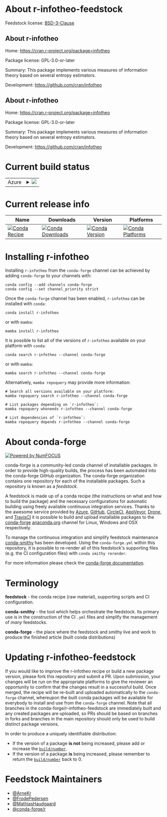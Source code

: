 About r-infotheo-feedstock
==========================

Feedstock license: [BSD-3-Clause](https://github.com/conda-forge/r-infotheo-feedstock/blob/main/LICENSE.txt)


About r-infotheo
----------------

Home: https://cran.r-project.org/package=infotheo

Package license: GPL-3.0-or-later

Summary: This package implements various measures of information theory based on several entropy estimators.

Development: https://github.com/cran/infotheo

About r-infotheo
----------------

Home: https://cran.r-project.org/package=infotheo

Package license: GPL-3.0-or-later

Summary: This package implements various measures of information theory based on several entropy estimators.

Development: https://github.com/cran/infotheo

Current build status
====================


<table>
    
  <tr>
    <td>Azure</td>
    <td>
      <details>
        <summary>
          <a href="https://dev.azure.com/conda-forge/feedstock-builds/_build/latest?definitionId=1256&branchName=main">
            <img src="https://dev.azure.com/conda-forge/feedstock-builds/_apis/build/status/r-infotheo-feedstock?branchName=main">
          </a>
        </summary>
        <table>
          <thead><tr><th>Variant</th><th>Status</th></tr></thead>
          <tbody><tr>
              <td>linux_64_r_base4.4</td>
              <td>
                <a href="https://dev.azure.com/conda-forge/feedstock-builds/_build/latest?definitionId=1256&branchName=main">
                  <img src="https://dev.azure.com/conda-forge/feedstock-builds/_apis/build/status/r-infotheo-feedstock?branchName=main&jobName=linux&configuration=linux%20linux_64_r_base4.4" alt="variant">
                </a>
              </td>
            </tr><tr>
              <td>linux_64_r_base4.5</td>
              <td>
                <a href="https://dev.azure.com/conda-forge/feedstock-builds/_build/latest?definitionId=1256&branchName=main">
                  <img src="https://dev.azure.com/conda-forge/feedstock-builds/_apis/build/status/r-infotheo-feedstock?branchName=main&jobName=linux&configuration=linux%20linux_64_r_base4.5" alt="variant">
                </a>
              </td>
            </tr><tr>
              <td>linux_aarch64_r_base4.4</td>
              <td>
                <a href="https://dev.azure.com/conda-forge/feedstock-builds/_build/latest?definitionId=1256&branchName=main">
                  <img src="https://dev.azure.com/conda-forge/feedstock-builds/_apis/build/status/r-infotheo-feedstock?branchName=main&jobName=linux&configuration=linux%20linux_aarch64_r_base4.4" alt="variant">
                </a>
              </td>
            </tr><tr>
              <td>linux_aarch64_r_base4.5</td>
              <td>
                <a href="https://dev.azure.com/conda-forge/feedstock-builds/_build/latest?definitionId=1256&branchName=main">
                  <img src="https://dev.azure.com/conda-forge/feedstock-builds/_apis/build/status/r-infotheo-feedstock?branchName=main&jobName=linux&configuration=linux%20linux_aarch64_r_base4.5" alt="variant">
                </a>
              </td>
            </tr><tr>
              <td>linux_ppc64le_r_base4.4</td>
              <td>
                <a href="https://dev.azure.com/conda-forge/feedstock-builds/_build/latest?definitionId=1256&branchName=main">
                  <img src="https://dev.azure.com/conda-forge/feedstock-builds/_apis/build/status/r-infotheo-feedstock?branchName=main&jobName=linux&configuration=linux%20linux_ppc64le_r_base4.4" alt="variant">
                </a>
              </td>
            </tr><tr>
              <td>linux_ppc64le_r_base4.5</td>
              <td>
                <a href="https://dev.azure.com/conda-forge/feedstock-builds/_build/latest?definitionId=1256&branchName=main">
                  <img src="https://dev.azure.com/conda-forge/feedstock-builds/_apis/build/status/r-infotheo-feedstock?branchName=main&jobName=linux&configuration=linux%20linux_ppc64le_r_base4.5" alt="variant">
                </a>
              </td>
            </tr><tr>
              <td>osx_64_r_base4.4</td>
              <td>
                <a href="https://dev.azure.com/conda-forge/feedstock-builds/_build/latest?definitionId=1256&branchName=main">
                  <img src="https://dev.azure.com/conda-forge/feedstock-builds/_apis/build/status/r-infotheo-feedstock?branchName=main&jobName=osx&configuration=osx%20osx_64_r_base4.4" alt="variant">
                </a>
              </td>
            </tr><tr>
              <td>osx_64_r_base4.5</td>
              <td>
                <a href="https://dev.azure.com/conda-forge/feedstock-builds/_build/latest?definitionId=1256&branchName=main">
                  <img src="https://dev.azure.com/conda-forge/feedstock-builds/_apis/build/status/r-infotheo-feedstock?branchName=main&jobName=osx&configuration=osx%20osx_64_r_base4.5" alt="variant">
                </a>
              </td>
            </tr><tr>
              <td>osx_arm64_r_base4.4</td>
              <td>
                <a href="https://dev.azure.com/conda-forge/feedstock-builds/_build/latest?definitionId=1256&branchName=main">
                  <img src="https://dev.azure.com/conda-forge/feedstock-builds/_apis/build/status/r-infotheo-feedstock?branchName=main&jobName=osx&configuration=osx%20osx_arm64_r_base4.4" alt="variant">
                </a>
              </td>
            </tr><tr>
              <td>osx_arm64_r_base4.5</td>
              <td>
                <a href="https://dev.azure.com/conda-forge/feedstock-builds/_build/latest?definitionId=1256&branchName=main">
                  <img src="https://dev.azure.com/conda-forge/feedstock-builds/_apis/build/status/r-infotheo-feedstock?branchName=main&jobName=osx&configuration=osx%20osx_arm64_r_base4.5" alt="variant">
                </a>
              </td>
            </tr><tr>
              <td>win_64_r_base4.4</td>
              <td>
                <a href="https://dev.azure.com/conda-forge/feedstock-builds/_build/latest?definitionId=1256&branchName=main">
                  <img src="https://dev.azure.com/conda-forge/feedstock-builds/_apis/build/status/r-infotheo-feedstock?branchName=main&jobName=win&configuration=win%20win_64_r_base4.4" alt="variant">
                </a>
              </td>
            </tr><tr>
              <td>win_64_r_base4.5</td>
              <td>
                <a href="https://dev.azure.com/conda-forge/feedstock-builds/_build/latest?definitionId=1256&branchName=main">
                  <img src="https://dev.azure.com/conda-forge/feedstock-builds/_apis/build/status/r-infotheo-feedstock?branchName=main&jobName=win&configuration=win%20win_64_r_base4.5" alt="variant">
                </a>
              </td>
            </tr>
          </tbody>
        </table>
      </details>
    </td>
  </tr>
</table>

Current release info
====================

| Name | Downloads | Version | Platforms |
| --- | --- | --- | --- |
| [![Conda Recipe](https://img.shields.io/badge/recipe-r--infotheo-green.svg)](https://anaconda.org/conda-forge/r-infotheo) | [![Conda Downloads](https://img.shields.io/conda/dn/conda-forge/r-infotheo.svg)](https://anaconda.org/conda-forge/r-infotheo) | [![Conda Version](https://img.shields.io/conda/vn/conda-forge/r-infotheo.svg)](https://anaconda.org/conda-forge/r-infotheo) | [![Conda Platforms](https://img.shields.io/conda/pn/conda-forge/r-infotheo.svg)](https://anaconda.org/conda-forge/r-infotheo) |

Installing r-infotheo
=====================

Installing `r-infotheo` from the `conda-forge` channel can be achieved by adding `conda-forge` to your channels with:

```
conda config --add channels conda-forge
conda config --set channel_priority strict
```

Once the `conda-forge` channel has been enabled, `r-infotheo` can be installed with `conda`:

```
conda install r-infotheo
```

or with `mamba`:

```
mamba install r-infotheo
```

It is possible to list all of the versions of `r-infotheo` available on your platform with `conda`:

```
conda search r-infotheo --channel conda-forge
```

or with `mamba`:

```
mamba search r-infotheo --channel conda-forge
```

Alternatively, `mamba repoquery` may provide more information:

```
# Search all versions available on your platform:
mamba repoquery search r-infotheo --channel conda-forge

# List packages depending on `r-infotheo`:
mamba repoquery whoneeds r-infotheo --channel conda-forge

# List dependencies of `r-infotheo`:
mamba repoquery depends r-infotheo --channel conda-forge
```


About conda-forge
=================

[![Powered by
NumFOCUS](https://img.shields.io/badge/powered%20by-NumFOCUS-orange.svg?style=flat&colorA=E1523D&colorB=007D8A)](https://numfocus.org)

conda-forge is a community-led conda channel of installable packages.
In order to provide high-quality builds, the process has been automated into the
conda-forge GitHub organization. The conda-forge organization contains one repository
for each of the installable packages. Such a repository is known as a *feedstock*.

A feedstock is made up of a conda recipe (the instructions on what and how to build
the package) and the necessary configurations for automatic building using freely
available continuous integration services. Thanks to the awesome service provided by
[Azure](https://azure.microsoft.com/en-us/services/devops/), [GitHub](https://github.com/),
[CircleCI](https://circleci.com/), [AppVeyor](https://www.appveyor.com/),
[Drone](https://cloud.drone.io/welcome), and [TravisCI](https://travis-ci.com/)
it is possible to build and upload installable packages to the
[conda-forge](https://anaconda.org/conda-forge) [anaconda.org](https://anaconda.org/)
channel for Linux, Windows and OSX respectively.

To manage the continuous integration and simplify feedstock maintenance
[conda-smithy](https://github.com/conda-forge/conda-smithy) has been developed.
Using the ``conda-forge.yml`` within this repository, it is possible to re-render all of
this feedstock's supporting files (e.g. the CI configuration files) with ``conda smithy rerender``.

For more information please check the [conda-forge documentation](https://conda-forge.org/docs/).

Terminology
===========

**feedstock** - the conda recipe (raw material), supporting scripts and CI configuration.

**conda-smithy** - the tool which helps orchestrate the feedstock.
                   Its primary use is in the construction of the CI ``.yml`` files
                   and simplify the management of *many* feedstocks.

**conda-forge** - the place where the feedstock and smithy live and work to
                  produce the finished article (built conda distributions)


Updating r-infotheo-feedstock
=============================

If you would like to improve the r-infotheo recipe or build a new
package version, please fork this repository and submit a PR. Upon submission,
your changes will be run on the appropriate platforms to give the reviewer an
opportunity to confirm that the changes result in a successful build. Once
merged, the recipe will be re-built and uploaded automatically to the
`conda-forge` channel, whereupon the built conda packages will be available for
everybody to install and use from the `conda-forge` channel.
Note that all branches in the conda-forge/r-infotheo-feedstock are
immediately built and any created packages are uploaded, so PRs should be based
on branches in forks and branches in the main repository should only be used to
build distinct package versions.

In order to produce a uniquely identifiable distribution:
 * If the version of a package **is not** being increased, please add or increase
   the [``build/number``](https://docs.conda.io/projects/conda-build/en/latest/resources/define-metadata.html#build-number-and-string).
 * If the version of a package **is** being increased, please remember to return
   the [``build/number``](https://docs.conda.io/projects/conda-build/en/latest/resources/define-metadata.html#build-number-and-string)
   back to 0.

Feedstock Maintainers
=====================

* [@ArneKr](https://github.com/ArneKr/)
* [@FrodePedersen](https://github.com/FrodePedersen/)
* [@MathiasHaudgaard](https://github.com/MathiasHaudgaard/)
* [@conda-forge/r](https://github.com/orgs/conda-forge/teams/r/)


